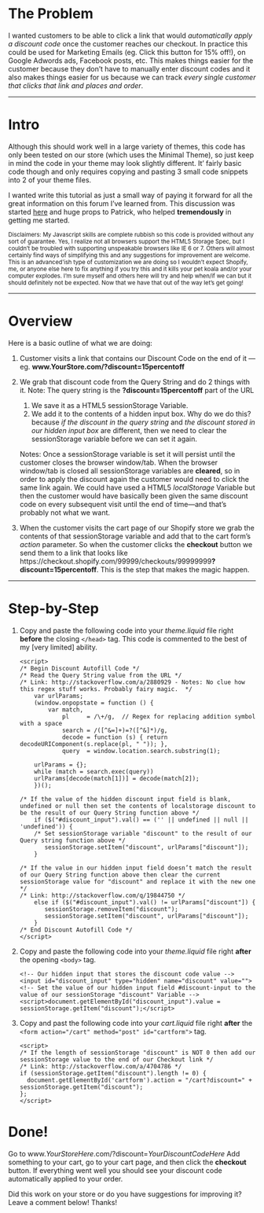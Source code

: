 <h1 id="toc_0">The Problem</h1>

<p>I wanted customers to be able to click a link that would <em>automatically apply a discount code</em> once the customer reaches our checkout. In practice this could be used for Marketing Emails (eg. Click this button for 15% off!), on Google Adwords ads, Facebook posts, etc. This makes things easier for the customer because they don’t have to manually enter discount codes and it also makes things easier for us because we can track <em>every single customer that clicks that link and places and order</em>.</p>

<hr>

<h1 id="toc_1">Intro</h1>

<p>Although this should work well in a large variety of themes, this code has only been tested on our store (which uses the Minimal Theme), so just keep in mind the code in your theme may look slightly different. It’ fairly basic code though and only requires copying and pasting 3 small code snippets into 2 of your theme files.</p>

<p>I wanted write this tutorial as just a small way of paying it forward for all the great information on this forum I’ve learned from. This discussion was started <a href="https://ecommerce.shopify.com/c/shopify-discussion/t/auto-fill-discount-from-url-135012">here</a> and huge props to Patrick, who helped <strong>tremendously</strong> in getting me started.</p>

<p><small>Disclaimers: My Javascript skills are complete rubbish so this code is provided without any sort of guarantee. Yes, I realize not all browsers support the HTML5 Storage Spec, but I couldn’t be troubled with supporting unspeakable browsers like IE 6 or 7. Others will almost certainly find ways of simplifying this and any suggestions for improvement are welcome. This is an advanced&#39;ish type of customization we are doing so I wouldn’t expect Shopify, me, or anyone else here to fix anything if you try this and it kills your pet koala and/or your computer explodes. I’m sure myself and others here will try and help when/if we can but it should definitely not be expected. Now that we have that out of the way let’s get going!</small></p>

<hr>

<h1 id="toc_2">Overview</h1>

<p>Here is a basic outline of what we are doing:</p>

<ol>
<li><p>Customer visits a link that contains our Discount Code on the end of it — eg. <strong>www.YourStore.com/?discount=15percentoff</strong></p></li>
<li><p>We grab that discount code from the Query String and do 2 things with it. Note: The query string is the <strong>?discount=15percentoff</strong> part of the URL</p>

<ol>
<li>We save it as a HTML5 sessionStorage Variable.</li>
<li>We add it to the contents of a hidden input box. Why do we do this? because <em>if the discount in the query string</em> and <em>the discount stored in our hidden input box</em> are different, then we need to clear the sessionStorage variable before we can set it again.</li>
</ol>

<p>Notes: Once a sessionStorage variable is set it will persist until the customer closes the browser window/tab. When the browser window/tab is closed all sessionStorage variables are <strong>cleared</strong>, so in order to apply the discount again the customer would need to click the same link again. We could have used a HTML5 <em>localStorage</em> Variable but then the customer would have basically been given the same discount code on every subsequent visit until the end of time—and that’s probably not what we want.</p></li>
<li><p>When the customer visits the cart page of our Shopify store we grab the contents of that sessionStorage variable and add that to the cart form’s <em>action</em> parameter. So when the customer clicks the <strong>checkout</strong> button we send them to a link that looks like https://checkout.shopify.com/99999/checkouts/99999999<strong>?discount=15percentoff</strong>. This is the step that makes the magic happen.</p></li>
</ol>

<hr>

<h1 id="toc_3">Step-by-Step</h1>

<ol>
<li><p>Copy and paste the following code into your <em>theme.liquid</em> file right <strong>before</strong> the closing <code>&lt;/head&gt;</code> tag. This code is commented to the best of my [very limited] ability.</p>

<pre><code>&lt;script&gt;
/* Begin Discount Autofill Code */
/* Read the Query String value from the URL */    
/* Link: http://stackoverflow.com/a/2880929 - Notes: No clue how this regex stuff works. Probably fairy magic.  */
    var urlParams;
    (window.onpopstate = function () {
        var match,
            pl     = /\+/g,  // Regex for replacing addition symbol with a space
            search = /([^&amp;=]+)=?([^&amp;]*)/g,
            decode = function (s) { return decodeURIComponent(s.replace(pl, &quot; &quot;)); },
            query  = window.location.search.substring(1);

    urlParams = {};
    while (match = search.exec(query))
    urlParams[decode(match[1])] = decode(match[2]);
    })();

/* If the value of the hidden discount input field is blank, undefined or null then set the contents of localstorage discount to be the result of our Query String function above */    
    if ($(&quot;#discount_input&quot;).val() == (&#39;&#39; || undefined || null || &#39;undefined&#39;)) {
    /* Set sessionStorage variable &quot;discount&quot; to the result of our Query string function above */
       sessionStorage.setItem(&quot;discount&quot;, urlParams[&quot;discount&quot;]);
    }

/* If the value in our hidden input field doesn’t match the result of our Query String function above then clear the current sessionStorage value for &quot;discount&quot; and replace it with the new one */
/* Link: http://stackoverflow.com/q/19844750 */
    else if ($(&quot;#discount_input&quot;).val() != urlParams[&quot;discount&quot;]) {
       sessionStorage.removeItem(&quot;discount&quot;);
       sessionStorage.setItem(&quot;discount&quot;, urlParams[&quot;discount&quot;]);
    }    
/* End Discount Autofill Code */
&lt;/script&gt;</code></pre></li>
<li><p>Copy and paste the following code into your <em>theme.liquid</em> file right <strong>after</strong> the opening <code>&lt;body&gt;</code> tag.</p>

<pre><code>&lt;!-- Our hidden input that stores the discount code value --&gt;
&lt;input id=&quot;discount_input&quot; type=&quot;hidden&quot; name=&quot;discount&quot; value=&quot;&quot;&gt;
&lt;!-- Set the value of our hidden input field #discount-input to the value of our sessionStorage &quot;discount&quot; Variable --&gt;
&lt;script&gt;document.getElementById(&quot;discount_input&quot;).value = sessionStorage.getItem(&quot;discount&quot;);&lt;/script&gt;</code></pre></li>
<li><p>Copy and past the following code into your <em>cart.liquid</em> file right <strong>after</strong> the <code>&lt;form action=&quot;/cart&quot; method=&quot;post&quot; id=&quot;cartform&quot;&gt;</code> tag.</p>

<pre><code>&lt;script&gt;
/* If the length of sessionStorage &quot;discount&quot; is NOT 0 then add our sessionStorage value to the end of our Checkout link */
/* Link: http://stackoverflow.com/a/4704786 */
if (sessionStorage.getItem(&quot;discount&quot;).length != 0) {
  document.getElementById(&#39;cartform&#39;).action = &quot;/cart?discount=&quot; + sessionStorage.getItem(&quot;discount&quot;);
};
&lt;/script&gt;</code></pre></li>
</ol>

<h1 id="toc_4">Done!</h1>

<p>Go to www.<em>YourStoreHere</em>.com/?discount=<em>YourDiscountCodeHere</em> Add something to your cart, go to your cart page, and  then click the <strong>checkout</strong> button. If everything went well you should see your discount code automatically applied to your order.</p>

<p>Did this work on your store or do you have suggestions for improving it? Leave a comment below! Thanks!</p>
